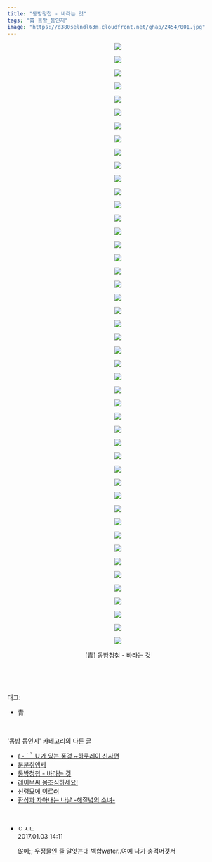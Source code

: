 ```yaml
---
title: "동방청첩 - 바라는 것"
tags: "青 동방_동인지"
image: "https://d380selndl63m.cloudfront.net/ghap/2454/001.jpg"
---
```

<div class="article">
<p style="text-align: center; clear: none; float: none;"><img src="{{ site.imgserver5 }}/ghap/2454/001.jpg"/></p>
<p style="text-align: center; clear: none; float: none;"><img src="{{ site.imgserver5 }}/ghap/2454/002.jpg"/></p>
<p style="text-align: center; clear: none; float: none;"><img src="{{ site.imgserver5 }}/ghap/2454/003.jpg"/></p>
<p style="text-align: center; clear: none; float: none;"><img src="{{ site.imgserver5 }}/ghap/2454/004.jpg"/></p>
<p style="text-align: center; clear: none; float: none;"><img src="{{ site.imgserver5 }}/ghap/2454/005.jpg"/></p>
<p style="text-align: center; clear: none; float: none;"><img src="{{ site.imgserver5 }}/ghap/2454/006.jpg"/></p>
<p style="text-align: center; clear: none; float: none;"><img src="{{ site.imgserver5 }}/ghap/2454/007.jpg"/></p>
<p style="text-align: center; clear: none; float: none;"><img src="{{ site.imgserver5 }}/ghap/2454/008.jpg"/></p>
<p style="text-align: center; clear: none; float: none;"><img src="{{ site.imgserver5 }}/ghap/2454/009.jpg"/></p>
<p style="text-align: center; clear: none; float: none;"><img src="{{ site.imgserver5 }}/ghap/2454/010.jpg"/></p>
<p style="text-align: center; clear: none; float: none;"><img src="{{ site.imgserver5 }}/ghap/2454/011.jpg"/></p>
<p style="text-align: center; clear: none; float: none;"><img src="{{ site.imgserver5 }}/ghap/2454/012.jpg"/></p>
<p style="text-align: center; clear: none; float: none;"><img src="{{ site.imgserver5 }}/ghap/2454/013.jpg"/></p>
<p style="text-align: center; clear: none; float: none;"><img src="{{ site.imgserver5 }}/ghap/2454/014.jpg"/></p>
<p style="text-align: center; clear: none; float: none;"><img src="{{ site.imgserver5 }}/ghap/2454/015.jpg"/></p>
<p style="text-align: center; clear: none; float: none;"><img src="{{ site.imgserver5 }}/ghap/2454/016.jpg"/></p>
<p style="text-align: center; clear: none; float: none;"><img src="{{ site.imgserver5 }}/ghap/2454/017.jpg"/></p>
<p style="text-align: center; clear: none; float: none;"><img src="{{ site.imgserver5 }}/ghap/2454/018.jpg"/></p>
<p style="text-align: center; clear: none; float: none;"><img src="{{ site.imgserver5 }}/ghap/2454/019.jpg"/></p>
<p style="text-align: center; clear: none; float: none;"><img src="{{ site.imgserver5 }}/ghap/2454/020.jpg"/></p>
<p style="text-align: center; clear: none; float: none;"><img src="{{ site.imgserver5 }}/ghap/2454/021.jpg"/></p>
<p style="text-align: center; clear: none; float: none;"><img src="{{ site.imgserver5 }}/ghap/2454/022.jpg"/></p>
<p style="text-align: center; clear: none; float: none;"><img src="{{ site.imgserver5 }}/ghap/2454/023.jpg"/></p>
<p style="text-align: center; clear: none; float: none;"><img src="{{ site.imgserver5 }}/ghap/2454/024.jpg"/></p>
<p style="text-align: center; clear: none; float: none;"><img src="{{ site.imgserver5 }}/ghap/2454/025.jpg"/></p>
<p style="text-align: center; clear: none; float: none;"><img src="{{ site.imgserver5 }}/ghap/2454/026.jpg"/></p>
<p style="text-align: center; clear: none; float: none;"><img src="{{ site.imgserver5 }}/ghap/2454/027.jpg"/></p>
<p style="text-align: center; clear: none; float: none;"><img src="{{ site.imgserver5 }}/ghap/2454/028.jpg"/></p>
<p style="text-align: center; clear: none; float: none;"><img src="{{ site.imgserver5 }}/ghap/2454/029.jpg"/></p>
<p style="text-align: center; clear: none; float: none;"><img src="{{ site.imgserver5 }}/ghap/2454/030.jpg"/></p>
<p style="text-align: center; clear: none; float: none;"><img src="{{ site.imgserver5 }}/ghap/2454/031.jpg"/></p>
<p style="text-align: center; clear: none; float: none;"><img src="{{ site.imgserver5 }}/ghap/2454/032.jpg"/></p>
<p style="text-align: center; clear: none; float: none;"><img src="{{ site.imgserver5 }}/ghap/2454/033.jpg"/></p>
<p style="text-align: center; clear: none; float: none;"><img src="{{ site.imgserver5 }}/ghap/2454/034.jpg"/></p>
<p style="text-align: center; clear: none; float: none;"><img src="{{ site.imgserver5 }}/ghap/2454/035.jpg"/></p>
<p style="text-align: center; clear: none; float: none;"><img src="{{ site.imgserver5 }}/ghap/2454/036.jpg"/></p>
<p style="text-align: center; clear: none; float: none;"><img src="{{ site.imgserver5 }}/ghap/2454/037.jpg"/></p>
<p style="text-align: center; clear: none; float: none;"><img src="{{ site.imgserver5 }}/ghap/2454/038.jpg"/></p>
<p style="text-align: center; clear: none; float: none;"><img src="{{ site.imgserver5 }}/ghap/2454/039.jpg"/></p>
<p style="text-align: center; clear: none; float: none;"><img src="{{ site.imgserver5 }}/ghap/2454/040.jpg"/></p>
<p style="text-align: center; clear: none; float: none;"><img src="{{ site.imgserver5 }}/ghap/2454/041.jpg"/></p>
<p style="text-align: center; clear: none; float: none;"><img src="{{ site.imgserver5 }}/ghap/2454/042.jpg"/></p>
<p style="text-align: center; clear: none; float: none;"><img src="{{ site.imgserver5 }}/ghap/2454/043.jpg"/></p>
<p style="text-align: center; clear: none; float: none;"><img src="{{ site.imgserver5 }}/ghap/2454/044.jpg"/></p>
<p style="text-align: center; clear: none; float: none;"><img src="{{ site.imgserver5 }}/ghap/2454/045.jpg"/></p>
<p style="text-align: center; clear: none; float: none;"><img src="{{ site.imgserver5 }}/ghap/2454/046.jpg"/></p>
<p style="text-align: center; clear: none; float: none;">[青] 동방청첩 - 바라는 것</p>
<p><br/></p>
</div><br/>
<div class="tagTrail">
<p>태그: </p>
<ul>
<li>青</li>
</ul>
</div><br/>
<div class="another">
<p>'동방 동인지' 카테고리의 다른 글</p>
<ul>
<li><a href="/ghap_2456">(・´｀Ｕ가 있는 풍경 ~하쿠레이 신사편</a></li>
<li><a href="/ghap_2455">분분취앵제</a></li>
<li><a href="/ghap_2454">동방청첩 - 바라는 것</a></li>
<li><a href="/ghap_2453">레이무씨 몸조심하세요!</a></li>
<li><a href="/ghap_2452">신령묘에 이르러</a></li>
<li><a href="/ghap_2451">환상과 자아내는 나날 -해질녘의 소녀-</a></li>
</ul>
</div><br/>
<div class="cb_module cb_fluid">
<div class="cb_wrt cb_profile">
<div class="comment">
<ul>
<li class="cb_thumb_off" id="comment14882321">
<div class="cb_comment_area">
<div class="cb_info_area">
<div class="cb_section">
<span class="cb_nick_name">ㅇㅅㄴ</span>
</div>
<div class="cb_section">
<span class="cb_date">2017.01.03 14:11 </span>
</div>
</div>
<div class="cb_dsc_comment">
<p class="cb_dsc">
											않예;; 우정물인 줄 알앗는대 벡합water..여예 나가 충격머것서
										</p>
</div>
</div></li>
</ul>
</div>
</div><!-- commentList close -->
</div><br/>
